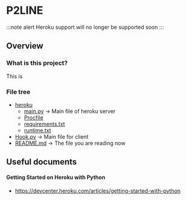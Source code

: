 # P2LINE

:::note alert
Heroku support will no longer be supported soon
:::

## Overview
### What is this project?
This is 

### File tree
- [heroku](heroku/)
    - [main.py](heroku/main.py) -> Main file of heroku server
    - [Procfile](heroku/Procfile)
    - [requirements.txt](heroku/requirements.txt)
    - [runtime.txt](heroku/runtime.txt)
- [Hook.py](Hook.py) -> Main file for client
- [README.md](README.md) -> The file you are reading now

## Useful documents
#### Getting Started on Heroku with Python
* https://devcenter.heroku.com/articles/getting-started-with-python
